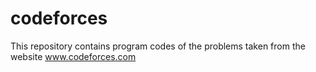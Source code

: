 codeforces
==========

This repository contains program codes of the problems taken from the website www.codeforces.com
